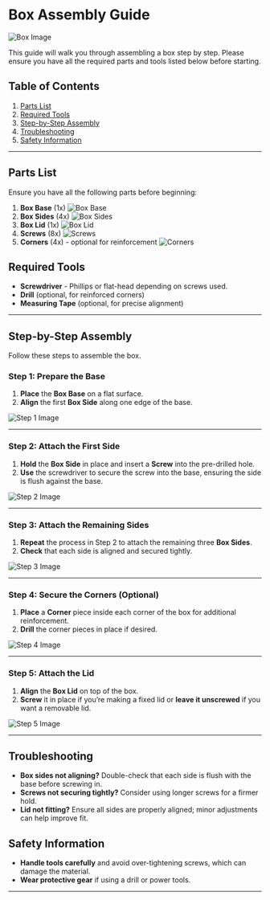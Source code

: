 # Box Assembly Guide

![Box Image]([images/box_complete.png](https://drive.google.com/file/d/1Gwl8FxVKv7zy1o8nc6iTIEGxMMpp5sbQ/view?usp=sharing)) <!-- Optional: Image of completed box -->

This guide will walk you through assembling a box step by step. Please ensure you have all the required parts and tools listed below before starting.

## Table of Contents

1. [Parts List](#parts-list)
2. [Required Tools](#required-tools)
3. [Step-by-Step Assembly](#step-by-step-assembly)
4. [Troubleshooting](#troubleshooting)
5. [Safety Information](#safety-information)

---

## Parts List

Ensure you have all the following parts before beginning:

1. **Box Base** (1x) ![Box Base](images/box_base.png)
2. **Box Sides** (4x) ![Box Sides](images/box_sides.png)
3. **Box Lid** (1x) ![Box Lid](images/box_lid.png)
4. **Screws** (8x) ![Screws](images/screws.png)
5. **Corners** (4x) - optional for reinforcement ![Corners](images/corners.png)

## Required Tools

- **Screwdriver** - Phillips or flat-head depending on screws used.
- **Drill** (optional, for reinforced corners)
- **Measuring Tape** (optional, for precise alignment)

---

## Step-by-Step Assembly

Follow these steps to assemble the box.

### Step 1: Prepare the Base

1. **Place** the **Box Base** on a flat surface.
2. **Align** the first **Box Side** along one edge of the base.

![Step 1 Image](images/step1.png)

---

### Step 2: Attach the First Side

1. **Hold** the **Box Side** in place and insert a **Screw** into the pre-drilled hole.
2. **Use** the screwdriver to secure the screw into the base, ensuring the side is flush against the base.

![Step 2 Image](images/step2.png)

---

### Step 3: Attach the Remaining Sides

1. **Repeat** the process in Step 2 to attach the remaining three **Box Sides**.
2. **Check** that each side is aligned and secured tightly.

![Step 3 Image](images/step3.png)

---

### Step 4: Secure the Corners (Optional)

1. **Place** a **Corner** piece inside each corner of the box for additional reinforcement.
2. **Drill** the corner pieces in place if desired.

![Step 4 Image](images/step4.png)

---

### Step 5: Attach the Lid

1. **Align** the **Box Lid** on top of the box.
2. **Screw** it in place if you’re making a fixed lid or **leave it unscrewed** if you want a removable lid.

![Step 5 Image](images/step5.png)

---

## Troubleshooting

- **Box sides not aligning?** Double-check that each side is flush with the base before screwing in.
- **Screws not securing tightly?** Consider using longer screws for a firmer hold.
- **Lid not fitting?** Ensure all sides are properly aligned; minor adjustments can help improve fit.

## Safety Information

- **Handle tools carefully** and avoid over-tightening screws, which can damage the material.
- **Wear protective gear** if using a drill or power tools.
  
---
